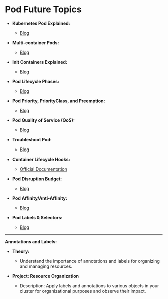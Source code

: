 # Pod Future Topics

- **Kubernetes Pod Explained:**

  - [Blog](https://devopscube.com/kubernetes-pod/)

- **Multi-container Pods:**

  - [Blog](https://www.mirantis.com/blog/multi-container-pods-and-container-communication-in-kubernetes/)

- **Init Containers Explained:**

  - [Blog](https://devopscube.com/kubernetes-init-containers/)

- **Pod Lifecycle Phases:**

  - [Blog](https://devopscube.com/kubernetes-pod-lifecycle/)

- **Pod Priority, PriorityClass, and Preemption:**

  - [Blog](https://devopscube.com/pod-priorityclass-preemption/)

- **Pod Quality of Service (QoS):**

  - [Blog](https://techiescamp.com/kubernetes-pod-qos/)

- **Troubleshoot Pod:**

  - [Blog](https://devopscube.com/troubleshoot-kubernetes-pods/)

- **Container Lifecycle Hooks:**

  - [Official Documentation](https://kubernetes.io/docs/concepts/containers/container-lifecycle-hooks/)

- **Pod Disruption Budget:**

  - [Blog](https://cast.ai/blog/pod-disruption-budgets-in-your-deployment/)

- **Pod Affinity/Anti-Affinity:**

  - [Blog](https://www.densify.com/kubernetes-autoscaling/kubernetes-affinity/)

- **Pod Labels & Selectors:**

  - [Blog](https://www.split.io/blog/kubernetes-labels-best-practices/)

---

**Annotations and Labels:**

- **Theory:**

  - Understand the importance of annotations and labels for organizing and managing resources.

- **Project: Resource Organization**
  - Description: Apply labels and annotations to various objects in your cluster for organizational purposes and observe their impact.
